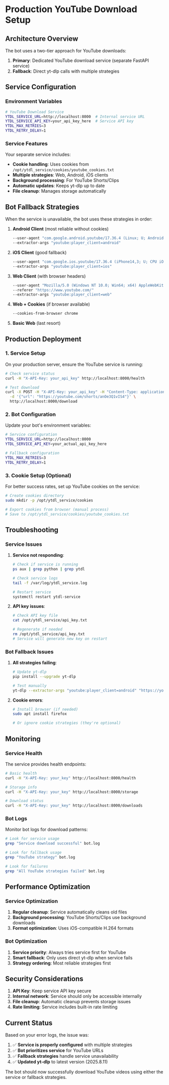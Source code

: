 # Production YouTube Download Setup

## Architecture Overview

The bot uses a two-tier approach for YouTube downloads:

1. **Primary**: Dedicated YouTube download service (separate FastAPI service)
2. **Fallback**: Direct yt-dlp calls with multiple strategies

## Service Configuration

### Environment Variables

```bash
# YouTube Download Service
YTDL_SERVICE_URL=http://localhost:8000  # Internal service URL
YTDL_SERVICE_API_KEY=your_api_key_here  # Service API key
YTDL_MAX_RETRIES=3
YTDL_RETRY_DELAY=1
```

### Service Features

Your separate service includes:
- **Cookie handling**: Uses cookies from `/opt/ytdl_service/cookies/youtube_cookies.txt`
- **Multiple strategies**: Web, Android, iOS clients
- **Background processing**: For YouTube Shorts/Clips
- **Automatic updates**: Keeps yt-dlp up to date
- **File cleanup**: Manages storage automatically

## Bot Fallback Strategies

When the service is unavailable, the bot uses these strategies in order:

1. **Android Client** (most reliable without cookies)
   ```bash
   --user-agent "com.google.android.youtube/17.36.4 (Linux; U; Android 12; GB) gzip"
   --extractor-args "youtube:player_client=android"
   ```

2. **iOS Client** (good fallback)
   ```bash
   --user-agent "com.google.ios.youtube/17.36.4 (iPhone14,3; U; CPU iOS 15_6 like Mac OS X)"
   --extractor-args "youtube:player_client=ios"
   ```

3. **Web Client** (with browser headers)
   ```bash
   --user-agent "Mozilla/5.0 (Windows NT 10.0; Win64; x64) AppleWebKit/537.36"
   --referer "https://www.youtube.com/"
   --extractor-args "youtube:player_client=web"
   ```

4. **Web + Cookies** (if browser available)
   ```bash
   --cookies-from-browser chrome
   ```

5. **Basic Web** (last resort)

## Production Deployment

### 1. Service Setup

On your production server, ensure the YouTube service is running:

```bash
# Check service status
curl -H "X-API-Key: your_api_key" http://localhost:8000/health

# Test download
curl -X POST -H "X-API-Key: your_api_key" -H "Content-Type: application/json" \
  -d '{"url": "https://youtube.com/shorts/anOe3Q1vIS4"}' \
  http://localhost:8000/download
```

### 2. Bot Configuration

Update your bot's environment variables:

```bash
# Service configuration
YTDL_SERVICE_URL=http://localhost:8000
YTDL_SERVICE_API_KEY=your_actual_api_key_here

# Fallback configuration
YTDL_MAX_RETRIES=3
YTDL_RETRY_DELAY=1
```

### 3. Cookie Setup (Optional)

For better success rates, set up YouTube cookies on the service:

```bash
# Create cookies directory
sudo mkdir -p /opt/ytdl_service/cookies

# Export cookies from browser (manual process)
# Save to /opt/ytdl_service/cookies/youtube_cookies.txt
```

## Troubleshooting

### Service Issues

1. **Service not responding**:
   ```bash
   # Check if service is running
   ps aux | grep python | grep ytdl
   
   # Check service logs
   tail -f /var/log/ytdl_service.log
   
   # Restart service
   systemctl restart ytdl-service
   ```

2. **API key issues**:
   ```bash
   # Check API key file
   cat /opt/ytdl_service/api_key.txt
   
   # Regenerate if needed
   rm /opt/ytdl_service/api_key.txt
   # Service will generate new key on restart
   ```

### Bot Fallback Issues

1. **All strategies failing**:
   ```bash
   # Update yt-dlp
   pip install --upgrade yt-dlp
   
   # Test manually
   yt-dlp --extractor-args "youtube:player_client=android" "https://youtube.com/shorts/VIDEO_ID"
   ```

2. **Cookie errors**:
   ```bash
   # Install browser (if needed)
   sudo apt install firefox
   
   # Or ignore cookie strategies (they're optional)
   ```

## Monitoring

### Service Health

The service provides health endpoints:

```bash
# Basic health
curl -H "X-API-Key: your_key" http://localhost:8000/health

# Storage info
curl -H "X-API-Key: your_key" http://localhost:8000/storage

# Download status
curl -H "X-API-Key: your_key" http://localhost:8000/downloads
```

### Bot Logs

Monitor bot logs for download patterns:

```bash
# Look for service usage
grep "Service download successful" bot.log

# Look for fallback usage
grep "YouTube strategy" bot.log

# Look for failures
grep "All YouTube strategies failed" bot.log
```

## Performance Optimization

### Service Optimization

1. **Regular cleanup**: Service automatically cleans old files
2. **Background processing**: YouTube Shorts/Clips use background downloads
3. **Format optimization**: Uses iOS-compatible H.264 formats

### Bot Optimization

1. **Service priority**: Always tries service first for YouTube
2. **Smart fallback**: Only uses direct yt-dlp when service fails
3. **Strategy ordering**: Most reliable strategies first

## Security Considerations

1. **API Key**: Keep service API key secure
2. **Internal network**: Service should only be accessible internally
3. **File cleanup**: Automatic cleanup prevents storage issues
4. **Rate limiting**: Service includes built-in rate limiting

## Current Status

Based on your error logs, the issue was:

1. ✅ **Service is properly configured** with multiple strategies
2. ✅ **Bot prioritizes service** for YouTube URLs
3. ✅ **Fallback strategies** handle service unavailability
4. ✅ **Updated yt-dlp** to latest version (2025.8.11)

The bot should now successfully download YouTube videos using either the service or fallback strategies.